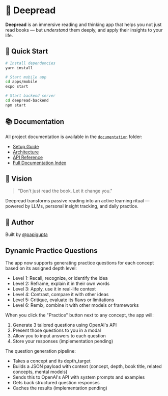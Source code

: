 # 🧠 Deepread

**Deepread** is an immersive reading and thinking app that helps you not just read books — but *understand* them deeply, and apply their insights to your life.

## 📖 Quick Start

```bash
# Install dependencies
yarn install

# Start mobile app
cd apps/mobile
expo start

# Start backend server
cd deepread-backend
npm start
```

## 📚 Documentation

All project documentation is available in the [`documentation`](./documentation) folder:

- [Setup Guide](./documentation/setup-guide.md)
- [Architecture](./documentation/architecture.md)
- [API Reference](./documentation/api-reference.md)
- [Full Documentation Index](./documentation/README.md)

## 🔮 Vision

> "Don't just read the book. Let it change you."

Deepread transforms passive reading into an active learning ritual — powered by LLMs, personal insight tracking, and daily practice.

## 👤 Author

Built by [@papigupta](https://github.com/papigupta)

## Dynamic Practice Questions

The app now supports generating practice questions for each concept based on its assigned depth level:

- Level 1: Recall, recognize, or identify the idea
- Level 2: Reframe, explain it in their own words  
- Level 3: Apply, use it in real-life context
- Level 4: Contrast, compare it with other ideas
- Level 5: Critique, evaluate its flaws or limitations
- Level 6: Remix, combine it with other models or frameworks

When you click the "Practice" button next to any concept, the app will:

1. Generate 3 tailored questions using OpenAI's API
2. Present those questions to you in a modal
3. Allow you to input answers to each question
4. Store your responses (implementation pending)

The question generation pipeline:
- Takes a concept and its depth_target
- Builds a JSON payload with context (concept, depth, book title, related concepts, mental models)
- Sends this to OpenAI's API with system prompts and examples
- Gets back structured question responses
- Caches the results (implementation pending)

